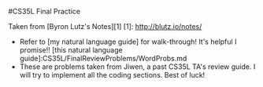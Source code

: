 #CS35L Final Practice

Taken from [Byron Lutz's Notes][1]
[1]: http://blutz.io/notes/

- Refer to [my natural language guide] for walk-through! It's helpful I promise!!
[this natural language guide]:CS35L/FinalReviewProblems/WordProbs.md
- These are problems taken from Jiwen, a past CS35L TA's review guide. I will try to implement all the coding sections. Best of luck! 
